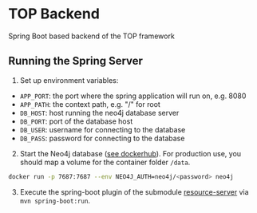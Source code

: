# TOP Backend

Spring Boot based backend of the TOP framework

## Running the Spring Server

1. Set up environment variables:
* `APP_PORT`: the port where the spring application will run on, e.g. 8080
* `APP_PATH`: the context path, e.g. "/" for root
* `DB_HOST`: host running the neo4j database server
* `DB_PORT`: port of the database host
* `DB_USER`: username for connecting to the database
* `DB_PASS`: password for connecting to the database

2. Start the Neo4j database ([see dockerhub](https://hub.docker.com/_/neo4j)). For production use, you should map a volume for the container folder `/data`.
```sh
docker run -p 7687:7687 --env NEO4J_AUTH=neo4j/<password> neo4j
```

3. Execute the spring-boot plugin of the submodule [resource-server](resource-server) via `mvn spring-boot:run`.
